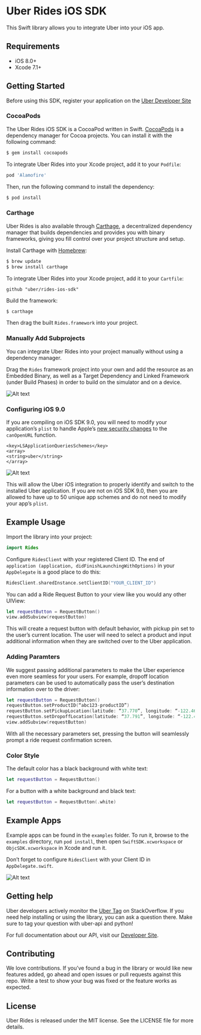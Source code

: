 # Uber Rides iOS SDK

This Swift library allows you to integrate Uber into your iOS app.

## Requirements

- iOS 8.0+
- Xcode 7.1+

## Getting Started

Before using this SDK, register your application on the [Uber Developer Site](https://developer.uber.com/dashboard)

### CocoaPods

The Uber Rides iOS SDK is a CocoaPod written in Swift. [CocoaPods](http://cocoapods.org) is a dependency manager for Cocoa projects. You can install it with the following command:

```bash
$ gem install cocoapods
```

To integrate Uber Rides into your Xcode project, add it to your `Podfile`:

```ruby
pod 'Alamofire'
```

Then, run the following command to install the dependency:

```bash
$ pod install
```

### Carthage

Uber Rides is also available through [Carthage](https://github.com/Carthage/Carthage), a decentralized dependency manager that builds dependencies and provides you with binary frameworks, giving you fill control over your project structure and setup.

Install Carthage with [Homebrew](http://brew.sh/):

```bash
$ brew update
$ brew install carthage
```

To integrate Uber Rides into your Xcode project, add it to your `Cartfile`:

```ogdl
github "uber/rides-ios-sdk"
```

Build the framework:

```bash
$ carthage
```

Then drag the built `Rides.framework` into your project.

### Manually Add Subprojects

You can integrate Uber Rides into your project manually without using a dependency manager.

Drag the `Rides` framework project into your own and add the resource as an Embedded Binary, as well as a Target Dependency and Linked Framework (under Build Phases) in order to build on the simulator and on a device.

![Alt text](/img/manual_install.png?raw=true "Build Phases Screenshot")

### Configuring iOS 9.0

If you are compiling on iOS SDK 9.0, you will need to modify your application’s `plist` to handle Apple’s [new security changes](https://developer.apple.com/videos/wwdc/2015/?id=703) to the `canOpenURL` function.

```
<key>LSApplicationQueriesSchemes</key>
<array>                                           
<string>uber</string>
</array>
```

![Alt text](/img/modify_plist.png?raw=true "Modify App's plist")

This will allow the Uber iOS integration to properly identify and switch to the installed Uber application. If you are not on iOS SDK 9.0, then you are allowed to have up to 50 unique app schemes and do not need to modify your app’s `plist`.

## Example Usage

Import the library into your project:

```swift
import Rides
```

Configure `RidesClient` with your registered Client ID. The end of `application (application, didFinishLaunchingWithOptions)` in your `AppDelegate` is a good place to do this:

```swift
RidesClient.sharedInstance.setClientID("YOUR_CLIENT_ID")
```

You can add a Ride Request Button to your view like you would any other UIView:

```swift
let requestButton = RequestButton()
view.addSubview(requestButton)
```

This will create a request button with default behavior, with pickup pin set to the user’s current location. The user will need to select a product and input additional information when they are switched over to the Uber application.

### Adding Paramters

We suggest passing additional parameters to make the Uber experience even more seamless for your users. For example, dropoff location parameters can be used to automatically pass the user’s destination information over to the driver:

```swift
let requestButton = RequestButton()
requestButton.setProductID(“abc123-productID”)
requestButton.setPickupLocation(latitude: “37.770”, longitude: “-122.466”, nickname: “California Academy of Sciences”)
requestButton.setDropoffLocation(latitude: “37.791”, longitude: “-122.405”, nickname: “Pier 39”)
view.addSubview(requestButton)
```

With all the necessary parameters set, pressing the button will seamlessly prompt a ride request confirmation screen.

### Color Style

The default color has a black background with white text:

```swift
let requestButton = RequestButton()
```

For a button with a white background and black text:

```swift
let requestButton = RequestButton(.white)
```

## Example Apps

Example apps can be found in the `examples` folder. To run it, browse to the `examples` directory, run `pod install`, then open `SwiftSDK.xcworkspace` or `ObjcSDK.xcworkspace` in Xcode and run it.

Don’t forget to configure `RidesClient` with your Client ID in `AppDelegate.swift`.

![Alt text](/img/example_app.png?raw=true "Example App Screenshot")

## Getting help

Uber developers actively monitor the [Uber Tag](http://stackoverflow.com/questions/tagged/uber-api) on StackOverflow. If you need help installing or using the library, you can ask a question there. Make sure to tag your question with uber-api and python!

For full documentation about our API, visit our [Developer Site](https://developer.uber.com/v1/endpoints/).

## Contributing

We love contributions. If you’ve found a bug in the library or would like new features added, go ahead and open issues or pull requests against this repo. Write a test to show your bug was fixed or the feature works as expected.

## License

Uber Rides is released under the MIT license. See the LICENSE file for more details.